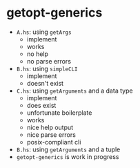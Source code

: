 # getopt-generics

- `A.hs`: using `getArgs`
  - implement
  - works
  - no help
  - no parse errors
- `B.hs`: using `simpleCLI`
  - implement
  - doesn't exist
- `C.hs`: using `getArguments` and a data type
  - implement
  - does exist
  - unfortunate boilerplate
  - works
  - nice help output
  - nice parse errors
  - posix-compliant cli
- `B.hs`: using `getArguments` and a tuple
- `getopt-generics` is work in progress
